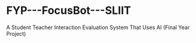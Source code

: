 # FYP---FocusBot---SLIIT
A Student Teacher Interaction Evaluation System That Uses AI (Final Year Project)
